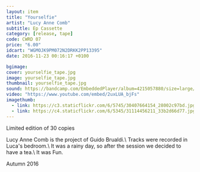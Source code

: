 ```yaml
---
layout: item
title: "Yourselfie"
artist: "Lucy Anne Comb"
subtitle: Ep Cassette
category: [release, tape]
code: CWRD 07
price: "6.00"
idcart: "WGMOJK9PM072N2DRKK2PP13395"
date: 2016-11-23 00:16:17 +0100

bgimage: 
cover: yourselfie_tape.jpg
image: yourselfie_tape.jpg
thumbnail: yourselfie_tape.jpg
sound: https://bandcamp.com/EmbeddedPlayer/album=4215057880/size=large/bgcol=333333/linkcol=ffffff/tracklist=false/artwork=small/transparent=true/
video: "https://www.youtube.com/embed/2uxLUA_bjFs"
imagethumb:
  - link: https://c3.staticflickr.com/6/5745/30407664154_28002c97bd.jpg
  - link: https://c4.staticflickr.com/6/5345/31114456211_33b2d66d77.jpg
---
```


Limited edition of 30 copies

Lucy Anne Comb is the project of Guido Brualdi.\\
Tracks were recorded in Luca's bedroom.\\
It was a rainy day, so after the session we decided to have a tea.\\
It was Fun.

Autumn 2016